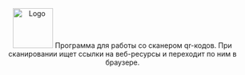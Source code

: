 <div align="center">
    <img src="QrScanner/Resources/Logo.ico" alt="Logo" width="80" height="80">
    Программа для работы со сканером qr-кодов. При сканировании ищет ссылки на веб-ресурсы и переходит по ним в браузере.
</div>